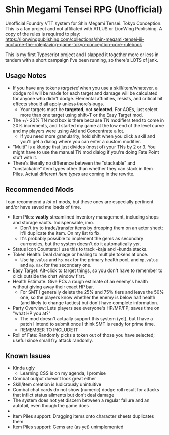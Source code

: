# Shin Megami Tensei RPG (Unofficial)

Unofficial Foundry VTT system for Shin Megami Tensei: Tokyo Conception. This is a fan project and not affiliated with ATLUS or LionWing Publishing. A copy of the rules is required to play: <https://lionwingpublishing.com/collections/shin-megami-tensei-iii-nocturne-the-roleplaying-game-tokyo-conception-core-rulebook>

This is my first Typescript project and I slapped it together more or less in tandem with a short campaign I've been running, so there's LOTS of jank.

## Usage Notes

- If you have any tokens *targeted* when you use a skill/item/whatever, a dodge roll will be made for each target and damage will be calculated for anyone who didn't dodge. Elemental affinities, resists, and critical hit effects should all apply ~~unless there's bugs~~.
  - Your targets must be **targeted**, not **selected**. For AOEs, just select more than one target using shift+T or the Easy Target mod.
- The +/- 20% TN mod box is there because TN modifiers tend to come in 20% increments, and I started my game at the low end of the level curve and my players were using Aid and Concentrate a lot.
  - If you need more granularity, hold shift when you click a skill and you'll get a dialog where you can enter a custom modifier.
- "Multi" is a kludge that just divides (most of) your TNs by 2 or 3. You might have to use the manual TN mod dialog if you're doing Fate Point stuff with it.
- There's literally no difference between the "stackable" and "unstackable" item types other than whether they can stack in Item Piles. Actual different *item types* are coming in the rewrite.

## Recommended Mods

I can recommend a *lot* of mods, but these ones are especially pertinent and/or have saved me loads of time.

- Item Piles: **vastly** streamlined inventory management, including shops and storage vaults. Indispensable, imo.
  - Don't try to trade/transfer items by dropping them on an actor sheet; it'll duplicate the item. On my list to fix.
  - It's probably possible to implement the gems as secondary currencies, but the system doesn't do it automatically *yet*.
- Status Icon Counters: I use this to track -kaja and -kunda stacks.
- Token Health: Deal damage or healing to multiple tokens at once.
  - Use `hp.value` and `hp.max` for the primary health pool, and `mp.value` and `mp.max` for the secondary one.
- Easy Target: Alt-click to target things, so you don't have to remember to click outside the chat window first.
- Health Estimate: Give PCs a rough estimate of an enemy's health without giving away their exact HP bar.
  - For SMT I generally delete the 25% and 75% tiers and leave the 50% one, so the players know whether the enemy is below half health (and likely to change tactics) but don't have complete information.
- Party Overview: Lets players see everyone's HP/MP/FP; saves time on "what HP you at?"
  - The mod doesn't actually support this system (yet), but I have a patch I intend to submit once I think SMT is ready for prime time.
  - REMEMBER TO INCLUDE IT
- Roll of Fate: Randomly picks a token out of those you have selected; useful since small fry attack randomly.

## Known Issues

- Kinda ugly
  - Learning CSS is on my agenda, I promise
- Combat output doesn't look great either
- Skill/item creation is ludicrously unintuitive
- Combat chat cards do not show (numeric) dodge roll result for attacks that inflict status ailments but don't deal damage
- The system does not yet discern between a regular failure and an autofail, even though the game does
-
- Item Piles support: Dragging items onto character sheets duplicates them
- Item Piles support: Gems are (as yet) unimplemented
